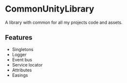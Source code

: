 # CommonUnityLibrary

A library with common for all my projects code and assets.

## Features

* Singletons
* Logger
* Event bus
* Service locator
* Attributes
* Easings